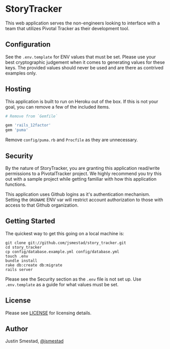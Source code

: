 # StoryTracker

This web application serves the non-engineers looking to interface with a team
that utilizes Pivotal Tracker as their development tool.


## Configuration

See the `.env.template` for ENV values that must be set. Please use your best
cryptographic judgement when it comes to generating values for these keys. The
provided values should never be used and are there as contrived examples only.

## Hosting

This application is built to run on Heroku out of the box. If this is not your
goal, you can remove a few of the included items.

```ruby
# Remove from `Gemfile`

gem 'rails_12factor'
gem 'puma'
```

Remove `config/puma.rb` and `Procfile` as they are unnecessary.

## Security

By the nature of StoryTracker, you are granting this application read/write
permissions to a PivotalTracker project. We highly recommend you try this out
with a sample project while getting familiar with how this application
functions.

This application uses Github logins as it's authentication mechanism. Setting
the `ORGNAME` ENV var will restrict account authorization to those with access
to that Github organization.

## Getting Started

The quickest way to get this going on a local machine is:

```
git clone git://github.com/jsmestad/story_tracker.git
cd story_tracker
cp config/database.example.yml config/database.yml
touch .env
bundle install
rake db:create db:migrate
rails server
```

Please see the Security section as the `.env` file is not set up. Use
`.env.template` as a guide for what values must be set.

## License

Please see [LICENSE](https://github.com/jsmestad/story_tracker/blob/master/LICENSE) for
licensing details.

## Author

Justin Smestad, [@jsmestad](https://twitter.com/jsmestad)

